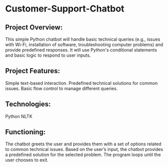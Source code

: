 # Customer-Support-Chatbot


## Project Overview:
This simple Python chatbot will handle basic technical queries (e.g., issues with Wi-Fi, installation of software, troubleshooting computer problems) and provide predefined responses. It will use Python's conditional statements and basic logic to respond to user inputs.

## Project Features:
Simple text-based interaction.
Predefined technical solutions for common issues.
Basic flow control to manage different queries.

## Technologies:
Python
NLTK

## Functioning:
The chatbot greets the user and provides them with a set of options related to common technical issues.
Based on the user’s input, the chatbot provides a predefined solution for the selected problem.
The program loops until the user chooses to exit.
